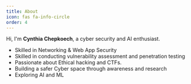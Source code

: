 ```yaml
---
title: About
icon: fas fa-info-circle
order: 4
---
```


Hi, I'm  **Cynthia Chepkoech**, a cyber security and AI enthusiast.
- Skilled in Networking & Web App Security
- Skilled in conducting vulnerability assessment and penetration testing
- Passionate about Ethical hacking and CTFs.
- Building a safer Cyber space through awareness and research
- Exploring  AI and ML
  
